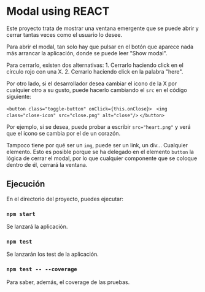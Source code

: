 # Modal using REACT

Este proyecto trata de mostrar una ventana emergente que se puede abrir y cerrar
tantas veces como el usuario lo desee.

Para abrir el modal, tan solo hay que pulsar en el botón que aparece nada más
arrancar la aplicación, donde se puede leer "Show modal".

Para cerrarlo, existen dos alternativas:
    1. Cerrarlo haciendo click en el círculo rojo con una X.
    2. Cerrarlo haciendo click en la palabra "here".

Por otro lado, si el desarrollador desea cambiar el icono de la X por cualquier
otro a su gusto, puede hacerlo cambiando el `src` en el código siguiente:

`<button class="toggle-button" onClick={this.onClose}> `
    `<img class="close-icon" src="close.png" alt="close"/>`
`</button>`

Por ejemplo, si se desea, puede probar a escribir `src="heart.png"` y verá que
el icono se cambia por el de un corazón.

Tampoco tiene por qué ser un `img`, puede ser un link, un div... Cualquier elemento.
Esto es posible porque se ha delegado en el elemento `button` la lógica de 
cerrar el modal, por lo que cualquier componente que se coloque dentro de él, cerrará
la ventana.

## Ejecución

En el directorio del proyecto, puedes ejecutar:

### `npm start`
Se lanzará la aplicación.

### `npm test`
Se lanzarán los test de la aplicación.

### `npm test -- --coverage`
Para saber, además, el coverage de las pruebas.